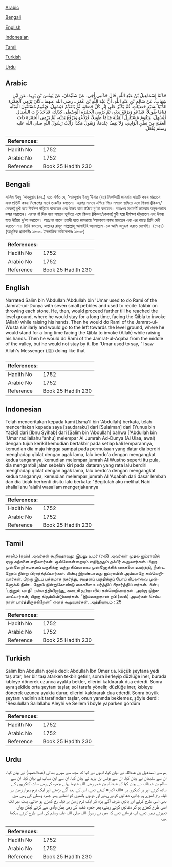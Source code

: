 [Arabic](#arabic)

[Bengali](#bengali)

[English](#english)

[Indonesian](#indonesian)

[Tamil](#tamil)

[Turkish](#turkish)

[Urdu](#urdu)

## Arabic


<div dir="rtl" lang="ar" style={{fontSize:'larger',backgroundColor:'#f8f9fa',padding:20}}>
حَدَّثَنَا إِسْمَاعِيلُ بْنُ عَبْدِ اللَّهِ، قَالَ حَدَّثَنِي أَخِي، عَنْ سُلَيْمَانَ، عَنْ يُونُسَ بْنِ يَزِيدَ، عَنِ ابْنِ شِهَابٍ، عَنْ سَالِمِ بْنِ عَبْدِ اللَّهِ، أَنَّ عَبْدَ اللَّهِ بْنَ عُمَرَ ـ رضى الله عنهما ـ كَانَ يَرْمِي الْجَمْرَةَ الدُّنْيَا بِسَبْعِ حَصَيَاتٍ، ثُمَّ يُكَبِّرُ عَلَى إِثْرِ كُلِّ حَصَاةٍ، ثُمَّ يَتَقَدَّمُ فَيُسْهِلُ، فَيَقُومُ مُسْتَقْبِلَ الْقِبْلَةِ قِيَامًا طَوِيلاً، فَيَدْعُو وَيَرْفَعُ يَدَيْهِ، ثُمَّ يَرْمِي الْجَمْرَةَ الْوُسْطَى كَذَلِكَ، فَيَأْخُذُ ذَاتَ الشِّمَالِ فَيُسْهِلُ، وَيَقُومُ مُسْتَقْبِلَ الْقِبْلَةِ قِيَامًا طَوِيلاً، فَيَدْعُو وَيَرْفَعُ يَدَيْهِ، ثُمَّ يَرْمِي الْجَمْرَةَ ذَاتَ الْعَقَبَةِ مِنْ بَطْنِ الْوَادِي، وَلاَ يَقِفُ عِنْدَهَا، وَيَقُولُ هَكَذَا رَأَيْتُ رَسُولَ اللَّهِ صلى الله عليه وسلم يَفْعَلُ‏.‏
</div>
<div style={{backgroundColor:'#f8f9fa',padding:20, marginBottom: 10}}><table> <thead> <tr> <th>References:</th> <th></th> </tr> </thead> <tbody><tr><td>Hadith No</td><td>1752</td></tr><tr><td>Arabic No</td><td>1752</td></tr><tr><td>Reference</td><td>Book 25 Hadith 230</td></tr></tbody></table></div>

## Bengali


<div dir="ltr" lang="bn" style={{fontSize:'larger',backgroundColor:'#f8f9fa',padding:20}}>
সালিম ইবনু ‘আবদুল্লাহ (রহ.) হতে বর্ণিত যে, ‘আবদুল্লাহ ইবনু ‘উমার (রাঃ) নিকটবর্তী জামরায় সাতটি কঙ্কর মারতেন এবং প্রতিটি কঙ্কর নিক্ষেপের সাথে তাকবীর বলতেন। এরপর সামনে এগিয়ে গিয়ে সমতল ভূমিতে এসে ক্বিবলা (কিবলা/কেবলা)মুখী হয়ে দীর্ঘক্ষণ দাঁড়িয়ে থাকতেন এবং উভয় হাত উঠিয়ে দু‘আ করতেন। অতঃপর মধ্যবর্তী জামরায় অনুরূপভাবে কঙ্কর মারতেন। এরপর বাঁ দিক হয়ে সমতল ভূমিতে এসে ক্বিবলা (কিবলা/কেবলা)মুখী হয়ে দীর্ঘক্ষণ দাঁড়াতেন এবং উভয় হাত উঠিয়ে দু‘আ করতেন। অতঃপর বাতন ওয়াদী হতে জামরায়ে ‘আকাবায় কঙ্কর মারতেন এবং এর কাছে তিনি দেরী করতেন না। তিনি বলতেন, আল্লাহর রাসূল সাল্লাল্লাহু আলাইহি ওয়াসাল্লাম -কে আমি অনুরূপ করতে দেখেছি। (১৭৫১) (আধুনিক প্রকাশনীঃ ১৬৩০. ইসলামিক ফাউন্ডেশনঃ ১৬৩৮)
</div>
<div style={{backgroundColor:'#f8f9fa',padding:20, marginBottom: 10}}><table> <thead> <tr> <th>References:</th> <th></th> </tr> </thead> <tbody><tr><td>Hadith No</td><td>1752</td></tr><tr><td>Arabic No</td><td>1752</td></tr><tr><td>Reference</td><td>Book 25 Hadith 230</td></tr></tbody></table></div>

## English


<div dir="ltr" lang="en" style={{fontSize:'larger',backgroundColor:'#f8f9fa',padding:20}}>
Narrated Salim bin 'Abdullah:'Abdullah bin 'Umar used to do Rami of the Jamrat-ud-Dunya with seven small pebbles and used to recite Takbir on throwing each stone. He, then, would proceed further till he reached the level ground, where he would stay for a long time, facing the Qibla to invoke (Allah) while raising his hands. Then he would do Rami of the Jamrat-ul-Wusta similarly and would go to the left towards the level ground, where he would stand for a long time facing the Qibla to invoke (Allah) while raising his hands. Then he would do Rami of the Jamrat-ul-Aqaba from the middle of the valley, but he would not stay by it. Ibn 'Umar used to say, "I saw Allah's Messenger (ﷺ) doing like that
</div>
<div style={{backgroundColor:'#f8f9fa',padding:20, marginBottom: 10}}><table> <thead> <tr> <th>References:</th> <th></th> </tr> </thead> <tbody><tr><td>Hadith No</td><td>1752</td></tr><tr><td>Arabic No</td><td>1752</td></tr><tr><td>Reference</td><td>Book 25 Hadith 230</td></tr></tbody></table></div>

## Indonesian


<div dir="ltr" lang="id" style={{fontSize:'larger',backgroundColor:'#f8f9fa',padding:20}}>
Telah menceritakan kepada kami [Isma'il bin 'Abdullah] berkata, telah menceritakan kepada saya [saudaraku] dari [Sulaiman] dari [Yunus bin Yazid] dari [Ibnu Syihab] dari [Salim bin 'Abdullah] bahwa ['Abdullah bin 'Umar radliallahu 'anhu] melempar Al Jumrah Ad-Dunya (Al Ulaa, awal) dengan tujuh kerikil kemudian bertakbir pada setiap kali lemparannya, kemudian dia maju hingga sampai pada permukaan yang datar dia berdiri menghadap qiblat dengan agak lama, lalu berdo'a dengan mengangkat kedua tangannya, kemudian melempar jumrah Al Wustho seperti itu pula, dia mengambil jalan sebelah kiri pada dataran yang rata lalu berdiri menghadap qiblat dengan agak lama, lalu berdo'a dengan mengangkat kedua tangannya, kemudian melempar jumrah Al 'Aqabah dari dasar lembah dan dia tidak berhenti disitu lalu berkata: "Begitulah aku melihat Nabi shallallahu 'alaihi wasallam mengerjakannya
</div>
<div style={{backgroundColor:'#f8f9fa',padding:20, marginBottom: 10}}><table> <thead> <tr> <th>References:</th> <th></th> </tr> </thead> <tbody><tr><td>Hadith No</td><td>1752</td></tr><tr><td>Arabic No</td><td>1752</td></tr><tr><td>Reference</td><td>Book 25 Hadith 230</td></tr></tbody></table></div>

## Tamil


<div dir="ltr" lang="ta" style={{fontSize:'larger',backgroundColor:'#f8f9fa',padding:20}}>
சாலிம் (ரஹ்) அவர்கள் கூறியதாவது: இப்னு உமர் (ரலி) அவர்கள் முதல் ஐம்ராவில் ஏழு கற்களை எறிவார்கள். ஒவ்வொன்றையும் எறிந்ததும் தக்பீர் கூறுவார்கள். பிறகு முன்னேறி சமதளப் பகுதிக்கு வந்து கிப்லாவை முன்னோக்கிக் கைகளை உயர்த்தி, நீண்ட நேரம் நின்று பிரார்த்திப்பார்கள். பின்பு இரண்டாவது ஜம்ராவில் அவ்வாறே கல்லெறிவார்கள். பிறகு இடப் பக்கமாக நகர்ந்து, சமதளப் பகுதிக்குப் போய் கிப்லாவை முன்னோக்கி நீண்ட நேரம் நின்றுகொண்டு கைகளை உயர்த்திப் பிரார்த்திப்பார்கள். பின்பு ‘பத்னுல் வாதி’ பள்ளத்திலிருந்து, கடைசி ஜம்ராவில் கல்லெறிவார்கள். அங்கு நிற்கமாட்டார்கள்; பிறகு திரும்பிவிடுவார்கள். “இவ்வாறுதான் நபி (ஸல்) அவர்கள் செய்ய நான் பார்த்திருக்கிறேன்” எனக் கூறுவார்கள். அத்தியாயம் : 25
</div>
<div style={{backgroundColor:'#f8f9fa',padding:20, marginBottom: 10}}><table> <thead> <tr> <th>References:</th> <th></th> </tr> </thead> <tbody><tr><td>Hadith No</td><td>1752</td></tr><tr><td>Arabic No</td><td>1752</td></tr><tr><td>Reference</td><td>Book 25 Hadith 230</td></tr></tbody></table></div>

## Turkish


<div dir="ltr" lang="tr" style={{fontSize:'larger',backgroundColor:'#f8f9fa',padding:20}}>
Salim İbn Abdullah şöyle dedi: Abdullah İbn Ömer r.a. küçük şeytana yedi taş atar, her bir taşı atarken tekbir getirir, sonra ilerleyip düzlüğe iner, burada kıbleye dönerek uzunca ayakta bekler, ellerini kaldırarak dua ederdi. Sonra aynı şekilde orta şeytanı taşlar, sol tarafa yönelir, düzlüğe iner, kıbleye dönerek uzunca ayakta durur, ellerini kaldırarak dua ederdi. Sonra büyük şeytanı vadinin alt tarafından taşlar, onun yanında beklemez, şöyle derdi: "Resulullah Sallallahu Aleyhi ve Sellem'i böyle yaparken gördüm
</div>
<div style={{backgroundColor:'#f8f9fa',padding:20, marginBottom: 10}}><table> <thead> <tr> <th>References:</th> <th></th> </tr> </thead> <tbody><tr><td>Hadith No</td><td>1752</td></tr><tr><td>Arabic No</td><td>1752</td></tr><tr><td>Reference</td><td>Book 25 Hadith 230</td></tr></tbody></table></div>

## Urdu


<div dir="rtl" lang="ur" style={{fontSize:'larger',backgroundColor:'#f8f9fa',padding:20}}>
ہم سے اسماعیل بن عبداللہ نے بیان کیا، انہوں نے کہا کہ مجھ سے میرے بھائی (عبدالحمید) نے بیان کیا، ان سے سلیمان نے بیان کیا، ان سے یونس بن یزید نے بیان کیا، ان سے ابن شہاب نے بیان کیا، ان سے سالم بن عبداللہ نے بیان کیا کہ عبداللہ بن عمر رضی اللہ عنہما پہلے جمرہ کی رمی سات کنکریوں کے ساتھ کرتے اور ہر کنکری پر «الله اكبر» کہتے تھے، اس کے بعد آگے بڑھتے اور ایک نرم ہموار زمین پر قبلہ رخ کھڑے ہو جاتے، دعائیں کرتے رہتے اور دونوں ہاتھوں کو اٹھاتے پھر جمرہ وسطی کی رمی میں بھی اسی طرح کرتے اور بائیں طرف آگے بڑھ کر ایک نرم زمین پر قبلہ رخ کھڑے ہو جاتے، بہت دیر تک اسی طرح کھڑے ہو کر دعائیں کرتے رہتے، پھر جمرہ عقبہ کی رمی بطن وادی سے کرتے لیکن وہاں ٹھہرتے نہیں تھے، آپ فرماتے تھے کہ میں نے رسول اللہ صلی اللہ علیہ وسلم کی اسی طرح کرتے دیکھا ہے۔
</div>
<div style={{backgroundColor:'#f8f9fa',padding:20, marginBottom: 10}}><table> <thead> <tr> <th>References:</th> <th></th> </tr> </thead> <tbody><tr><td>Hadith No</td><td>1752</td></tr><tr><td>Arabic No</td><td>1752</td></tr><tr><td>Reference</td><td>Book 25 Hadith 230</td></tr></tbody></table></div>